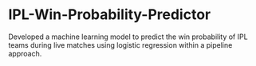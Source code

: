 # IPL-Win-Probability-Predictor
Developed a machine learning model to predict the win probability of IPL teams during live matches using logistic regression within a pipeline approach.
